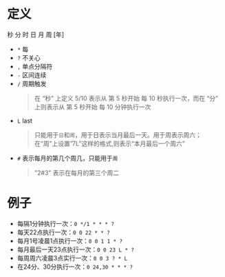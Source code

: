 # 定义
秒 分 时 日 月 周 [年]

- `*` 每
- `?` 不关心
- `,` 单点分隔符
- `-` 区间连续
- `/` 周期触发
  > 在 “秒” 上定义 5/10 表示从 第 5 秒开始 每 10 秒执行一次，而在 “分” 上则表示从 第 5 秒开始 每 10 分钟执行一次
- `L` last
  > 只能用于`日`和`周`，用于日表示当月最后一天。用于周表示周六；在“周”上设置”7L”这样的格式,则表示“本月最后一个周六”
- `#` 表示每月的第几个周几，只能用于`周`
  > ”2#3” 表示在每月的第三个周二

# 例子
- 每隔1分钟执行一次：`0 */1 * * * ?`
- 每天22点执行一次：`0 0 22 * * ?`
- 每月1号凌晨1点执行一次：`0 0 1 1 * ?`
- 每月最后一天23点执行一次：`0 0 23 L * ?`
- 每周周六凌晨3点实行一次：`0 0 3 ? * L`
- 在24分、30分执行一次：`0 24,30 * * * ?`
